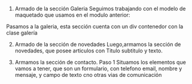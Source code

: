 1. Armado de la sección Galeria
Seguimos trabajando con el modelo de maquetado que usamos en el modulo anterior:

Pasamos a la galeria, esta sección cuenta con un div contenedor con la clase galería

2. Armado de la sección de novedades
Luego,armamos la sección de novedades, que posee articulos con Titulo subtitulo y texto.


3. Armamos la sección de contacto.
Paso 1
Situamos los elementos que vamos a tener, que son un formulario, con telefono email, nombre y mensaje, y campo de texto cno otras vias de comunicación